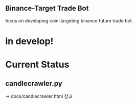 
## Binance-Target Trade Bot

focus on developing
coin-targeting binance future trade bot.

# in develop!


# Current Status

## candlecrawler.py

-> docs/candlecrawler.html 참고